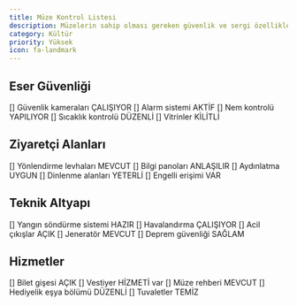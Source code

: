 ```yaml
---
title: Müze Kontrol Listesi
description: Müzelerin sahip olması gereken güvenlik ve sergi özellikleri
category: Kültür
priority: Yüksek
icon: fa-landmark
---
```


## Eser Güvenliği

[] Güvenlik kameraları ÇALIŞIYOR
[] Alarm sistemi AKTİF
[] Nem kontrolü YAPILIYOR
[] Sıcaklık kontrolü DÜZENLİ
[] Vitrinler KİLİTLİ

## Ziyaretçi Alanları

[] Yönlendirme levhaları MEVCUT
[] Bilgi panoları ANLAŞILIR
[] Aydınlatma UYGUN
[] Dinlenme alanları YETERLİ
[] Engelli erişimi VAR

## Teknik Altyapı

[] Yangın söndürme sistemi HAZIR
[] Havalandırma ÇALIŞIYOR
[] Acil çıkışlar AÇIK
[] Jeneratör MEVCUT
[] Deprem güvenliği SAĞLAM

## Hizmetler

[] Bilet gişesi AÇIK
[] Vestiyer HİZMETİ var
[] Müze rehberi MEVCUT
[] Hediyelik eşya bölümü DÜZENLİ
[] Tuvaletler TEMİZ
